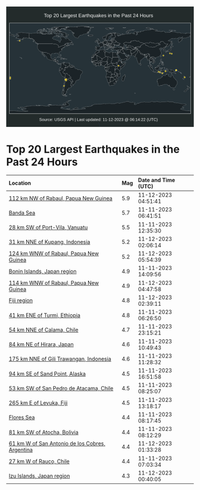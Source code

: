 ![Map](./map.png)

# Top 20 Largest Earthquakes in the Past 24 Hours

| Location | Mag | Date and Time (UTC) |
|:---|:---|:---|
| [112 km NW of Rabaul, Papua New Guinea](https://earthquake.usgs.gov/earthquakes/eventpage/us7000laff) | 5.9 | 11-12-2023 04:51:41 |
| [Banda Sea](https://earthquake.usgs.gov/earthquakes/eventpage/us7000laba) | 5.7 | 11-11-2023 06:41:51 |
| [28 km SW of Port-Vila, Vanuatu](https://earthquake.usgs.gov/earthquakes/eventpage/us7000lac6) | 5.5 | 11-11-2023 12:35:30 |
| [31 km NNE of Kupang, Indonesia](https://earthquake.usgs.gov/earthquakes/eventpage/us7000laer) | 5.2 | 11-12-2023 02:06:14 |
| [124 km WNW of Rabaul, Papua New Guinea](https://earthquake.usgs.gov/earthquakes/eventpage/us7000lafn) | 5.2 | 11-12-2023 05:54:39 |
| [Bonin Islands, Japan region](https://earthquake.usgs.gov/earthquakes/eventpage/us7000lack) | 4.9 | 11-11-2023 14:09:56 |
| [114 km WNW of Rabaul, Papua New Guinea](https://earthquake.usgs.gov/earthquakes/eventpage/us7000lafc) | 4.9 | 11-12-2023 04:47:58 |
| [Fiji region](https://earthquake.usgs.gov/earthquakes/eventpage/us7000laex) | 4.8 | 11-12-2023 02:39:11 |
| [41 km ENE of Turmi, Ethiopia](https://earthquake.usgs.gov/earthquakes/eventpage/us7000lab8) | 4.8 | 11-11-2023 06:26:50 |
| [54 km NNE of Calama, Chile](https://earthquake.usgs.gov/earthquakes/eventpage/us7000laeb) | 4.7 | 11-11-2023 23:15:21 |
| [84 km NE of Hirara, Japan](https://earthquake.usgs.gov/earthquakes/eventpage/us7000labz) | 4.6 | 11-11-2023 10:49:43 |
| [175 km NNE of Gili Trawangan, Indonesia](https://earthquake.usgs.gov/earthquakes/eventpage/us7000lac1) | 4.6 | 11-11-2023 11:28:32 |
| [94 km SE of Sand Point, Alaska](https://earthquake.usgs.gov/earthquakes/eventpage/us7000lad4) | 4.5 | 11-11-2023 16:51:58 |
| [53 km SW of San Pedro de Atacama, Chile](https://earthquake.usgs.gov/earthquakes/eventpage/us7000labp) | 4.5 | 11-11-2023 08:25:07 |
| [265 km E of Levuka, Fiji](https://earthquake.usgs.gov/earthquakes/eventpage/us7000lace) | 4.5 | 11-11-2023 13:18:17 |
| [Flores Sea](https://earthquake.usgs.gov/earthquakes/eventpage/us7000labn) | 4.4 | 11-11-2023 08:17:45 |
| [81 km SW of Atocha, Bolivia](https://earthquake.usgs.gov/earthquakes/eventpage/us7000labm) | 4.4 | 11-11-2023 08:12:29 |
| [61 km W of San Antonio de los Cobres, Argentina](https://earthquake.usgs.gov/earthquakes/eventpage/us7000laem) | 4.4 | 11-12-2023 01:33:28 |
| [27 km W of Rauco, Chile](https://earthquake.usgs.gov/earthquakes/eventpage/us7000labe) | 4.4 | 11-11-2023 07:03:34 |
| [Izu Islands, Japan region](https://earthquake.usgs.gov/earthquakes/eventpage/us7000laej) | 4.3 | 11-12-2023 00:40:05 |
